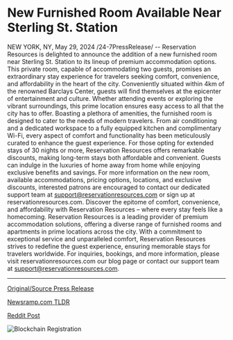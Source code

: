 # New Furnished Room Available Near Sterling St. Station

NEW YORK, NY, May 29, 2024 /24-7PressRelease/ -- Reservation Resources is delighted to announce the addition of a new furnished room near Sterling St. Station to its lineup of premium accommodation options. This private room, capable of accommodating two guests, promises an extraordinary stay experience for travelers seeking comfort, convenience, and affordability in the heart of the city.  Conveniently situated within 4km of the renowned Barclays Center, guests will find themselves at the epicenter of entertainment and culture. Whether attending events or exploring the vibrant surroundings, this prime location ensures easy access to all that the city has to offer.  Boasting a plethora of amenities, the furnished room is designed to cater to the needs of modern travelers. From air conditioning and a dedicated workspace to a fully equipped kitchen and complimentary Wi-Fi, every aspect of comfort and functionality has been meticulously curated to enhance the guest experience.  For those opting for extended stays of 30 nights or more, Reservation Resources offers remarkable discounts, making long-term stays both affordable and convenient. Guests can indulge in the luxuries of home away from home while enjoying exclusive benefits and savings.  For more information on the new room, available accommodations, pricing options, locations, and exclusive discounts, interested patrons are encouraged to contact our dedicated support team at support@reservationresources.com or sign up at reservationresources.com.  Discover the epitome of comfort, convenience, and affordability with Reservation Resources – where every stay feels like a homecoming.  Reservation Resources is a leading provider of premium accommodation solutions, offering a diverse range of furnished rooms and apartments in prime locations across the city. With a commitment to exceptional service and unparalleled comfort, Reservation Resources strives to redefine the guest experience, ensuring memorable stays for travelers worldwide. For inquiries, bookings, and more information, please visit reservationresources.com our blog page or contact our support team at support@reservationresources.com. 

---

[Original/Source Press Release](https://www.24-7pressrelease.com/press-release/511202/new-furnished-room-available-near-sterling-st-station)
                    

[Newsramp.com TLDR](None) 



[Reddit Post](https://www.reddit.com/r/TravelAndLeisureNews/comments/1d3mxuy/new_furnished_room_near_sterling_st_station/) 



![Blockchain Registration](https://cdn.newsramp.app/24-7PressRelease/qrcode/245/29/fineCPCf.webp)